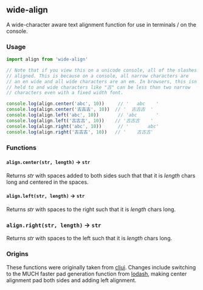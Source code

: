 wide-align
----------

A wide-character aware text alignment function for use in terminals / on the
console.

### Usage

```js
import align from 'wide-align'

// Note that if you view this on a unicode console, all of the slashes are
// aligned. This is because on a console, all narrow characters are
// an en wide and all wide characters are an em. In browsers, this isn't
// held to and wide characters like "古" can be less than two narrow
// characters even with a fixed width font.

console.log(align.center('abc', 10))     // '   abc    '
console.log(align.center('古古古', 10))  // '  古古古  '
console.log(align.left('abc', 10))       // 'abc       '
console.log(align.left('古古古', 10))    // '古古古    '
console.log(align.right('abc', 10))      // '       abc'
console.log(align.right('古古古', 10))   // '    古古古'
```

### Functions

#### `align.center(str, length)` → `str`

Returns *str* with spaces added to both sides such that that it is *length*
chars long and centered in the spaces.

#### `align.left(str, length)` → `str`

Returns *str* with spaces to the right such that it is *length* chars long.

### `align.right(str, length)` → `str`

Returns *str* with spaces to the left such that it is *length* chars long.

### Origins

These functions were originally taken from 
[cliui](https://npmjs.com/package/cliui). Changes include switching to the
MUCH faster pad generation function from
[lodash](https://npmjs.com/package/lodash), making center alignment pad
both sides and adding left alignment.
